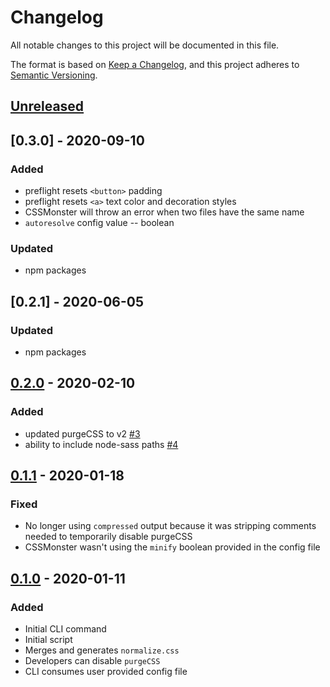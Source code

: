 # Changelog

All notable changes to this project will be documented in this file.

The format is based on [Keep a Changelog](https://keepachangelog.com/en/1.0.0/),
and this project adheres to [Semantic Versioning](https://semver.org/spec/v2.0.0.html).

## [Unreleased]

## [0.3.0] - 2020-09-10

### Added

-   preflight resets `<button>` padding
-   preflight resets `<a>` text color and decoration styles
-   CSSMonster will throw an error when two files have the same name
-   `autoresolve` config value -- boolean

### Updated

-   npm packages

## [0.2.1] - 2020-06-05

### Updated

-   npm packages

## [0.2.0] - 2020-02-10

### Added

-   updated purgeCSS to v2 [#3](https://github.com/codewithkyle/cssmonster/issues/3)
-   ability to include node-sass paths [#4](https://github.com/codewithkyle/cssmonster/issues/4)

## [0.1.1] - 2020-01-18

### Fixed

-   No longer using `compressed` output because it was stripping comments needed to temporarily disable purgeCSS
-   CSSMonster wasn't using the `minify` boolean provided in the config file

## [0.1.0] - 2020-01-11

### Added

-   Initial CLI command
-   Initial script
-   Merges and generates `normalize.css`
-   Developers can disable `purgeCSS`
-   CLI consumes user provided config file

[unreleased]: https://github.com/codewithkyle/cssmonster/compare/v0.2.0...HEAD
[0.2.0]: https://github.com/codewithkyle/cssmonster/compare/v0.1.1...v0.2.0
[0.1.1]: https://github.com/codewithkyle/cssmonster/compare/v0.1.0...v0.1.1
[0.1.0]: https://github.com/codewithkyle/cssmonster/releases/tag/v0.1.0
